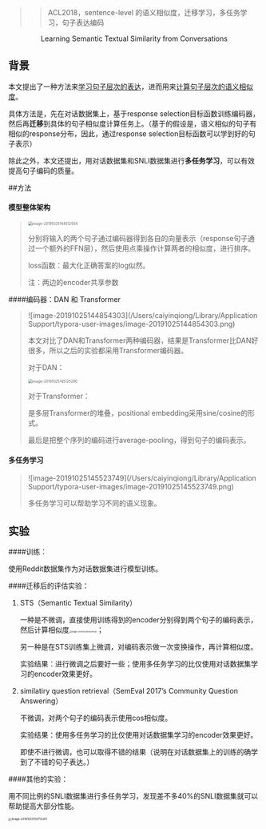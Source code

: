 > > ACL2018，sentence-level 的语义相似度，迁移学习，多任务学习，句子表达编码

<center>Learning Semantic Textual Similarity from Conversations</center>

## 背景

本文提出了一种方法来<u>学习句子层次的表达</u>，进而用来<u>计算句子层次的语义相似度</u>。



具体方法是，先在对话数据集上，基于response selection目标函数训练编码器，然后再**迁移**到具体的句子相似度计算任务上。（基于的假设是，语义相似的句子有相似的response分布，因此，通过response selection目标函数可以学到好的句子表示） 

除此之外，本文还提出，用对话数据集和SNLI数据集进行**多任务学习**，可以有效提高句子编码的质量。



##方法

#### 模型整体架构

> <img src="/Users/caiyinqiong/Library/Application Support/typora-user-images/image-20191025144512934.png" alt="image-20191025144512934" style="zoom:50%;" />
>
> 分别将输入的两个句子通过编码器得到各自的向量表示（response句子通过一个额外的FFN层），然后使用点乘操作计算两者的相似度，进行排序。
>
> loss函数：最大化正确答案的log似然。
>
> 注：两边的encoder共享参数



####编码器：DAN 和 Transformer

>![image-20191025144854303](/Users/caiyinqiong/Library/Application Support/typora-user-images/image-20191025144854303.png)
>
>本文对比了DAN和Transformer两种编码器，结果是Transformer比DAN好很多，所以之后的实验都采用Transformer编码器。
>
>对于DAN：
>
><img src="/Users/caiyinqiong/Library/Application Support/typora-user-images/image-20191025145125290.png" alt="image-20191025145125290" style="zoom:50%;" />
>
>对于Transformer：
>
>是多层Transformer的堆叠，positional embedding采用sine/cosine的形式。
>
>最后是把整个序列的编码进行average-pooling，得到句子的编码表示。



#### 多任务学习

> ![image-20191025145523749](/Users/caiyinqiong/Library/Application Support/typora-user-images/image-20191025145523749.png)
>
> 多任务学习可以帮助学习不同的语义现象。



## 实验

####训练：

使用Reddit数据集作为对话数据集进行模型训练。

####迁移后的评估实验：

1. STS（Semantic Textual Similarity）

   一种是不微调，直接使用训练得到的encoder分别得到两个句子的编码表示，然后计算相似度<img src="/Users/caiyinqiong/Library/Application Support/typora-user-images/image-20191025151937634.png" alt="image-20191025151937634" style="zoom:28%;" />；

   另一种是在STS训练集上微调，对编码表示做一次变换操作，再计算相似度。

   实验结果：进行微调之后要好一些；使用多任务学习的比仅使用对话数据集学习的encoder效果更好。

2. similatiry question retrieval（SemEval 2017’s Community Question Answering）

   不微调，对两个句子的编码表示使用cos相似度。

   实验结果：使用多任务学习的比仅使用对话数据集学习的encoder效果更好。

   ​                   即使不进行微调，也可以取得不错的结果（说明在对话数据集上的训练的确学到了不错的句子表达。）

####其他的实验：

用不同比例的SNLI数据集进行多任务学习，发现差不多40%的SNLI数据集就可以帮助提高大部分性能。

<img src="/Users/caiyinqiong/Library/Application Support/typora-user-images/image-20191025150712261.png" alt="image-20191025150712261" style="zoom:40%;" />

















